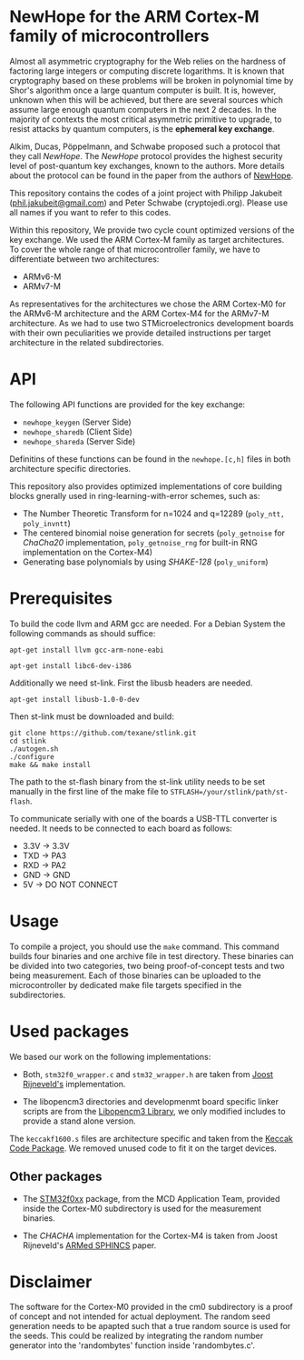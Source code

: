 # NewHope for the ARM Cortex-M family of microcontrollers

Almost all asymmetric cryptography for the Web relies on the
hardness of factoring large integers or computing discrete logarithms. 
It is known that cryptography based on these problems will be broken in polynomial
time by Shor's algorithm once a large quantum computer is built. It is, however, unknown when this will be achieved, but there are several sources which assume large enough quantum computers
in the next 2 decades. In the majority of contexts the most critical asymmetric primitive to upgrade, to
resist attacks by quantum computers, is the **ephemeral key exchange**.

Alkim, Ducas, Pöppelmann, and Schwabe proposed such a protocol that they call _NewHope_. The _NewHope_ protocol provides the highest security level of post-quantum key exchanges, known to the authors. 
More details about the protocol can be found in the paper from the authors of [NewHope](https://cryptojedi.org/papers/newhope-20151207.pdf).

This repository contains the codes of a joint project with Philipp Jakubeit (phil.jakubeit@gmail.com) and Peter Schwabe (cryptojedi.org). Please use all names if you want to refer to this codes.

Within this repository, We provide two cycle count optimized versions of the key exchange. We used the ARM Cortex-M family as target architectures. To cover the whole range of that microcontroller family, we have to differentiate between two architectures:

* ARMv6-M 
* ARMv7-M

As representatives for the architectures we chose the ARM Cortex-M0 for the ARMv6-M architecture and the ARM Cortex-M4 for the ARMv7-M architecture. As we had to use two STMicroelectronics development boards with their own peculiarities we provide detailed instructions per target architecture in the related subdirectories. 

# API

The following API functions are provided for the key exchange:

* `newhope_keygen` (Server Side)
* `newhope_sharedb` (Client Side)
* `newhope_shareda` (Server Side)

Definitins of these functions can be found in the `newhope.[c,h]` files in both architecture specific directories.


This repository also provides optimized implementations of core building blocks gnerally used in ring-learning-with-error schemes, such as:

* The Number Theoretic Transform for n=1024 and q=12289 (`poly_ntt, poly_invntt`)
* The centered binomial noise generation for secrets (`poly_getnoise` for _ChaCha20_ implementation, `poly_getnoise_rng` for built-in RNG implementation on the Cortex-M4)
* Generating base polynomials by using _SHAKE-128_ (`poly_uniform`)



# Prerequisites


To build the code llvm and ARM gcc are needed. For a 
Debian System the following commands as should suffice:
```
apt-get install llvm gcc-arm-none-eabi
 
apt-get install libc6-dev-i386 

```

Additionally we need st-link. First the libusb headers are needed. 

```
apt-get install libusb-1.0-0-dev 
```
Then st-link must be downloaded and build:
```
git clone https://github.com/texane/stlink.git
cd stlink
./autogen.sh
./configure
make && make install 
```

The path to the st-flash binary from the st-link utility needs to be set manually in the first line of the make file to `STFLASH=/your/stlink/path/st-flash`.

To communicate serially with one of the boards a USB-TTL converter is 
needed. It needs to be connected to each board as follows:

* 3.3V → 3.3V
* TXD → PA3
* RXD → PA2
* GND → GND
* 5V → DO NOT CONNECT


# Usage

To compile a project, you should use the `make` command. This command builds four binaries and one archive file in test directory. These binaries can be divided into two categories, two being proof-of-concept tests and two being measurement. Each of those binaries can be uploaded to the microcontroller by dedicated make file targets specified in the subdirectories. 



# Used packages


We based our work on the following implementations:

* Both, `stm32f0_wrapper.c` and `stm32_wrapper.h` are taken from 
[Joost Rijneveld's](https://github.com/joostrijneveld/STM32-getting-started) implementation. 

* The libopencm3 directories and developmenmt board specific linker scripts are 
from the [Libopencm3 Library](http://www.libopencm3.org/wiki/Main_Page),
we only modified includes to provide a stand alone version.

The `keccakf1600.s` files are architecture specific and taken from the [Keccak Code Package](https://github.com/gvanas/KeccakCodePackage). We removed unused code to fit it on the target devices.


## Other packages

* The [STM32f0xx](http://munacl.cryptojedi.org/curve25519-cortexm0.shtml) package, from the MCD Application Team, provided inside the Cortex-M0 subdirectory is used for the measurement binaries.

* The _CHACHA_ implementation for the Cortex-M4 is taken from Joost Rijneveld's [ARMed SPHINCS](https://joostrijneveld.nl/papers/armedsphincs/) paper. 



# Disclaimer

The software for the Cortex-M0 provided in the cm0 subdirectory is a proof of concept 
and not intended for actual deployment. The random 
seed generation needs to be apapted such that a true random source 
is used for the seeds. This could be realized by integrating the 
random number generator into the 'randombytes' function inside 
'randombytes.c'.
